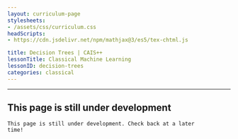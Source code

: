 ```yaml
---
layout: curriculum-page
stylesheets:
- /assets/css/curriculum.css
headScripts:
- https://cdn.jsdelivr.net/npm/mathjax@3/es5/tex-chtml.js

title: Decision Trees | CAIS++
lessonTitle: Classical Machine Learning
lessonID: decision-trees
categories: classical
---
```

***
## This page is still under development
<code>This page is still under development. Check back at a later time!</code>